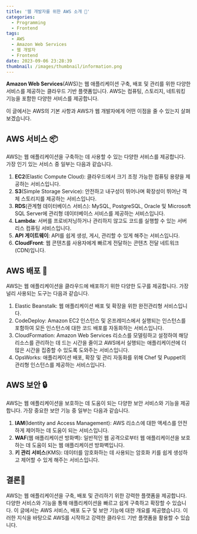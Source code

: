 ```yaml
---
title: '웹 개발자를 위한 AWS 소개 🚀'
categories:
  - Programming
  - Frontend
tags:
  - AWS
  - Amazon Web Services
  - 웹 개발자
  - Frontend
date: 2023-09-06 23:28:39
thumbnail: /images/thumbnail/information.png
---
```


**Amazon Web Services**(AWS)는 웹 애플리케이션 구축, 배포 및 관리를 위한 다양한 서비스를 제공하는 클라우드 기반 플랫폼입니다. AWS는 컴퓨팅, 스토리지, 네트워킹 기능을 포함한 다양한 서비스를 제공합니다.

이 글에서는 AWS의 기본 사항과 AWS가 웹 개발자에게 어떤 이점을 줄 수 있는지 살펴보겠습니다.

## AWS 서비스 📦

AWS는 웹 애플리케이션을 구축하는 데 사용할 수 있는 다양한 서비스를 제공합니다. 가장 인기 있는 서비스 중 일부는 다음과 같습니다.

1. **EC2**(Elastic Compute Cloud): 클라우드에서 크기 조정 가능한 컴퓨팅 용량을 제공하는 서비스입니다.
2. **S3**(Simple Storage Service): 안전하고 내구성이 뛰어나며 확장성이 뛰어난 객체 스토리지를 제공하는 서비스입니다.
3. **RDS**(관계형 데이터베이스 서비스): MySQL, PostgreSQL, Oracle 및 Microsoft SQL Server에 관리형 데이터베이스 서비스를 제공하는 서비스입니다.
4. **Lambda**: 서버를 프로비저닝하거나 관리하지 않고도 코드를 실행할 수 있는 서버리스 컴퓨팅 서비스입니다.
5. **API 게이트웨이**: API를 쉽게 생성, 게시, 관리할 수 있게 해주는 서비스입니다.
6. **CloudFront**: 웹 콘텐츠를 사용자에게 빠르게 전달하는 콘텐츠 전달 네트워크(CDN)입니다.

## AWS 배포 🚀

AWS는 웹 애플리케이션을 클라우드에 배포하기 위한 다양한 도구를 제공합니다. 가장 널리 사용되는 도구는 다음과 같습니다.

1. Elastic Beanstalk: 웹 애플리케이션 배포 및 확장을 위한 완전관리형 서비스입니다.
2. CodeDeploy: Amazon EC2 인스턴스 및 온프레미스에서 실행되는 인스턴스를 포함하여 모든 인스턴스에 대한 코드 배포를 자동화하는 서비스입니다.
3. CloudFormation: Amazon Web Services 리소스를 모델링하고 설정하여 해당 리소스를 관리하는 데 드는 시간을 줄이고 AWS에서 실행되는 애플리케이션에 더 많은 시간을 집중할 수 있도록 도와주는 서비스입니다.
4. OpsWorks: 애플리케이션 배포, 확장 및 관리 자동화를 위해 Chef 및 Puppet의 관리형 인스턴스를 제공하는 서비스입니다.

## AWS 보안 🔒

AWS는 웹 애플리케이션을 보호하는 데 도움이 되는 다양한 보안 서비스와 기능을 제공합니다. 가장 중요한 보안 기능 중 일부는 다음과 같습니다.

1. **IAM**(Identity and Access Management): AWS 리소스에 대한 액세스를 안전하게 제어하는 ​​데 도움이 되는 서비스입니다.
2. **WAF**(웹 애플리케이션 방화벽): 일반적인 웹 공격으로부터 웹 애플리케이션을 보호하는 데 도움이 되는 웹 애플리케이션 방화벽입니다.
3. **키 관리 서비스**(KMS): 데이터를 암호화하는 데 사용되는 암호화 키를 쉽게 생성하고 제어할 수 있게 해주는 서비스입니다.

## 결론🔑

AWS는 웹 애플리케이션을 구축, 배포 및 관리하기 위한 강력한 플랫폼을 제공합니다. 다양한 서비스와 기능을 통해 애플리케이션을 빠르고 쉽게 구축하고 확장할 수 있습니다. 이 글에서는 AWS 서비스, 배포 도구 및 보안 기능에 대한 개요를 제공했습니다. 이러한 지식을 바탕으로 AWS를 시작하고 강력한 클라우드 기반 플랫폼을 활용할 수 있습니다.
